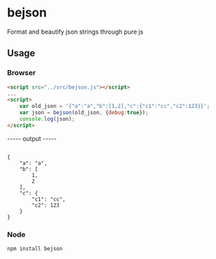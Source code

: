 # bejson
Format and beautify json strings through pure js

## Usage

### Browser
```html
<script src="../src/bejson.js"></script>
...
<script>
    var old_json = '{"a":"a","b":[1,2],"c":{"c1":"cc","c2":123}}';
    var json = bejson(old_json, {debug:true});
    console.log(json);
</script>
```
----- output -----

```text

{
    "a": "a",
    "b": [
        1,
        2
    ],
    "c": {
        "c1": "cc",
        "c2": 123
    }
}
```
### Node

```nodejs
npm install bejson
```
